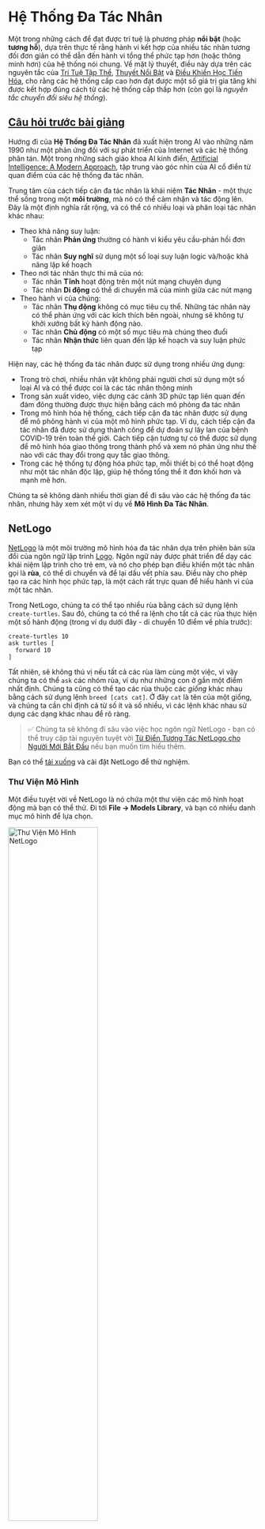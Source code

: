 <!--
CO_OP_TRANSLATOR_METADATA:
{
  "original_hash": "1ddf651d7681b4449f9d09ea3b17911e",
  "translation_date": "2025-08-29T12:12:53+00:00",
  "source_file": "lessons/6-Other/23-MultiagentSystems/README.md",
  "language_code": "vi"
}
-->
# Hệ Thống Đa Tác Nhân

Một trong những cách để đạt được trí tuệ là phương pháp **nổi bật** (hoặc **tương hỗ**), dựa trên thực tế rằng hành vi kết hợp của nhiều tác nhân tương đối đơn giản có thể dẫn đến hành vi tổng thể phức tạp hơn (hoặc thông minh hơn) của hệ thống nói chung. Về mặt lý thuyết, điều này dựa trên các nguyên tắc của [Trí Tuệ Tập Thể](https://en.wikipedia.org/wiki/Collective_intelligence), [Thuyết Nổi Bật](https://en.wikipedia.org/wiki/Global_brain) và [Điều Khiển Học Tiến Hóa](https://en.wikipedia.org/wiki/Global_brain), cho rằng các hệ thống cấp cao hơn đạt được một số giá trị gia tăng khi được kết hợp đúng cách từ các hệ thống cấp thấp hơn (còn gọi là *nguyên tắc chuyển đổi siêu hệ thống*).

## [Câu hỏi trước bài giảng](https://ff-quizzes.netlify.app/en/ai/quiz/45)

Hướng đi của **Hệ Thống Đa Tác Nhân** đã xuất hiện trong AI vào những năm 1990 như một phản ứng đối với sự phát triển của Internet và các hệ thống phân tán. Một trong những sách giáo khoa AI kinh điển, [Artificial Intelligence: A Modern Approach](https://en.wikipedia.org/wiki/Artificial_Intelligence:_A_Modern_Approach), tập trung vào góc nhìn của AI cổ điển từ quan điểm của các hệ thống đa tác nhân.

Trung tâm của cách tiếp cận đa tác nhân là khái niệm **Tác Nhân** - một thực thể sống trong một **môi trường**, mà nó có thể cảm nhận và tác động lên. Đây là một định nghĩa rất rộng, và có thể có nhiều loại và phân loại tác nhân khác nhau:

* Theo khả năng suy luận:
   - Tác nhân **Phản ứng** thường có hành vi kiểu yêu cầu-phản hồi đơn giản
   - Tác nhân **Suy nghĩ** sử dụng một số loại suy luận logic và/hoặc khả năng lập kế hoạch
* Theo nơi tác nhân thực thi mã của nó:
   - Tác nhân **Tĩnh** hoạt động trên một nút mạng chuyên dụng
   - Tác nhân **Di động** có thể di chuyển mã của mình giữa các nút mạng
* Theo hành vi của chúng:
   - Tác nhân **Thụ động** không có mục tiêu cụ thể. Những tác nhân này có thể phản ứng với các kích thích bên ngoài, nhưng sẽ không tự khởi xướng bất kỳ hành động nào.
   - Tác nhân **Chủ động** có một số mục tiêu mà chúng theo đuổi
   - Tác nhân **Nhận thức** liên quan đến lập kế hoạch và suy luận phức tạp

Hiện nay, các hệ thống đa tác nhân được sử dụng trong nhiều ứng dụng:

* Trong trò chơi, nhiều nhân vật không phải người chơi sử dụng một số loại AI và có thể được coi là các tác nhân thông minh
* Trong sản xuất video, việc dựng các cảnh 3D phức tạp liên quan đến đám đông thường được thực hiện bằng cách mô phỏng đa tác nhân
* Trong mô hình hóa hệ thống, cách tiếp cận đa tác nhân được sử dụng để mô phỏng hành vi của một mô hình phức tạp. Ví dụ, cách tiếp cận đa tác nhân đã được sử dụng thành công để dự đoán sự lây lan của bệnh COVID-19 trên toàn thế giới. Cách tiếp cận tương tự có thể được sử dụng để mô hình hóa giao thông trong thành phố và xem nó phản ứng như thế nào với các thay đổi trong quy tắc giao thông.
* Trong các hệ thống tự động hóa phức tạp, mỗi thiết bị có thể hoạt động như một tác nhân độc lập, giúp hệ thống tổng thể ít đơn khối hơn và mạnh mẽ hơn.

Chúng ta sẽ không dành nhiều thời gian để đi sâu vào các hệ thống đa tác nhân, nhưng hãy xem xét một ví dụ về **Mô Hình Đa Tác Nhân**.

## NetLogo

[NetLogo](https://ccl.northwestern.edu/netlogo/) là một môi trường mô hình hóa đa tác nhân dựa trên phiên bản sửa đổi của ngôn ngữ lập trình [Logo](https://en.wikipedia.org/wiki/Logo_(programming_language)). Ngôn ngữ này được phát triển để dạy các khái niệm lập trình cho trẻ em, và nó cho phép bạn điều khiển một tác nhân gọi là **rùa**, có thể di chuyển và để lại dấu vết phía sau. Điều này cho phép tạo ra các hình học phức tạp, là một cách rất trực quan để hiểu hành vi của một tác nhân.

Trong NetLogo, chúng ta có thể tạo nhiều rùa bằng cách sử dụng lệnh `create-turtles`. Sau đó, chúng ta có thể ra lệnh cho tất cả các rùa thực hiện một số hành động (trong ví dụ dưới đây - di chuyển 10 điểm về phía trước):

```
create-turtles 10
ask turtles [
  forward 10
]
```

Tất nhiên, sẽ không thú vị nếu tất cả các rùa làm cùng một việc, vì vậy chúng ta có thể `ask` các nhóm rùa, ví dụ như những con ở gần một điểm nhất định. Chúng ta cũng có thể tạo các rùa thuộc các *giống* khác nhau bằng cách sử dụng lệnh `breed [cats cat]`. Ở đây `cat` là tên của một giống, và chúng ta cần chỉ định cả từ số ít và số nhiều, vì các lệnh khác nhau sử dụng các dạng khác nhau để rõ ràng.

> ✅ Chúng ta sẽ không đi sâu vào việc học ngôn ngữ NetLogo - bạn có thể truy cập tài nguyên tuyệt vời [Từ Điển Tương Tác NetLogo cho Người Mới Bắt Đầu](https://ccl.northwestern.edu/netlogo/bind/) nếu bạn muốn tìm hiểu thêm.

Bạn có thể [tải xuống](https://ccl.northwestern.edu/netlogo/download.shtml) và cài đặt NetLogo để thử nghiệm.

### Thư Viện Mô Hình

Một điều tuyệt vời về NetLogo là nó chứa một thư viện các mô hình hoạt động mà bạn có thể thử. Đi tới **File → Models Library**, và bạn có nhiều danh mục mô hình để lựa chọn.

<img alt="Thư Viện Mô Hình NetLogo" src="images/NetLogo-ModelLib.png" width="60%"/>

> Ảnh chụp màn hình thư viện mô hình của Dmitry Soshnikov

Bạn có thể mở một trong các mô hình, ví dụ **Biology → Flocking**.

### Nguyên Tắc Chính

Sau khi mở mô hình, bạn sẽ được đưa đến màn hình chính của NetLogo. Đây là một mô hình mẫu mô tả dân số của sói và cừu, với các tài nguyên hữu hạn (cỏ).

![Màn Hình Chính NetLogo](../../../../../translated_images/NetLogo-Main.32653711ec1a01b3cab22ec0b148e64193d0b979b055285bef329d5e3d6958c5.vi.png)

> Ảnh chụp màn hình của Dmitry Soshnikov

Trên màn hình này, bạn có thể thấy:

* Phần **Giao Diện** chứa:
  - Trường chính, nơi tất cả các tác nhân sống
  - Các điều khiển khác nhau: nút, thanh trượt, v.v.
  - Các biểu đồ mà bạn có thể sử dụng để hiển thị các tham số của mô phỏng
* Tab **Code** chứa trình chỉnh sửa, nơi bạn có thể nhập chương trình NetLogo

Trong hầu hết các trường hợp, giao diện sẽ có nút **Setup**, nút này khởi tạo trạng thái mô phỏng, và nút **Go** bắt đầu thực thi. Những nút này được xử lý bởi các trình xử lý tương ứng trong mã trông như sau:

```
to go [
...
]
```

Thế giới của NetLogo bao gồm các đối tượng sau:

* **Tác Nhân** (rùa) có thể di chuyển trên trường và làm điều gì đó. Bạn ra lệnh cho các tác nhân bằng cách sử dụng cú pháp `ask turtles [...]`, và mã trong dấu ngoặc được thực thi bởi tất cả các tác nhân trong *chế độ rùa*.
* **Miếng Vá** là các khu vực hình vuông của trường, nơi các tác nhân sống. Bạn có thể tham chiếu đến tất cả các tác nhân trên cùng một miếng vá, hoặc bạn có thể thay đổi màu sắc miếng vá và một số thuộc tính khác. Bạn cũng có thể `ask patches` để làm điều gì đó.
* **Người Quan Sát** là một tác nhân duy nhất kiểm soát thế giới. Tất cả các trình xử lý nút được thực thi trong *chế độ người quan sát*.

> ✅ Vẻ đẹp của môi trường đa tác nhân là mã chạy trong chế độ rùa hoặc chế độ miếng vá được thực thi đồng thời bởi tất cả các tác nhân. Do đó, bằng cách viết một chút mã và lập trình hành vi của từng tác nhân, bạn có thể tạo ra hành vi phức tạp của hệ thống mô phỏng nói chung.

### Flocking

Là một ví dụ về hành vi đa tác nhân, hãy xem xét **[Flocking](https://en.wikipedia.org/wiki/Flocking_(behavior))**. Flocking là một mẫu phức tạp rất giống với cách các đàn chim bay. Khi quan sát chúng bay, bạn có thể nghĩ rằng chúng tuân theo một loại thuật toán tập thể nào đó, hoặc rằng chúng sở hữu một dạng *trí tuệ tập thể*. Tuy nhiên, hành vi phức tạp này xuất hiện khi mỗi tác nhân cá nhân (trong trường hợp này, một *con chim*) chỉ quan sát một số tác nhân khác trong khoảng cách ngắn từ nó, và tuân theo ba quy tắc đơn giản:

* **Căn chỉnh** - nó điều chỉnh hướng đi theo hướng trung bình của các tác nhân lân cận
* **Kết hợp** - nó cố gắng điều chỉnh vị trí trung bình của các tác nhân lân cận (*hấp dẫn tầm xa*)
* **Tách biệt** - khi đến quá gần các con chim khác, nó cố gắng di chuyển ra xa (*đẩy lùi tầm ngắn*)

Bạn có thể chạy ví dụ flocking và quan sát hành vi. Bạn cũng có thể điều chỉnh các tham số, chẳng hạn như *mức độ tách biệt*, hoặc *phạm vi quan sát*, xác định khoảng cách mà mỗi con chim có thể nhìn thấy. Lưu ý rằng nếu bạn giảm phạm vi quan sát xuống 0, tất cả các con chim trở nên mù và flocking dừng lại. Nếu bạn giảm tách biệt xuống 0, tất cả các con chim tụ tập thành một đường thẳng.

> ✅ Chuyển sang tab **Code** và xem nơi ba quy tắc của flocking (căn chỉnh, kết hợp và tách biệt) được triển khai trong mã. Lưu ý cách chúng ta chỉ tham chiếu đến các tác nhân trong tầm nhìn.

### Các Mô Hình Khác Để Xem

Có một vài mô hình thú vị khác mà bạn có thể thử nghiệm:

* **Art → Fireworks** cho thấy cách pháo hoa có thể được coi là hành vi tập thể của các luồng lửa cá nhân
* **Social Science → Traffic Basic** và **Social Science → Traffic Grid** cho thấy mô hình giao thông thành phố trong lưới 1D và 2D với hoặc không có đèn giao thông. Mỗi chiếc xe trong mô phỏng tuân theo các quy tắc sau:
   - Nếu không gian phía trước trống - tăng tốc (đến một tốc độ tối đa nhất định)
   - Nếu nó thấy chướng ngại vật phía trước - phanh (và bạn có thể điều chỉnh khoảng cách mà người lái xe có thể nhìn thấy)
* **Social Science → Party** cho thấy cách mọi người tụ tập trong một bữa tiệc cocktail. Bạn có thể tìm thấy sự kết hợp các tham số dẫn đến sự gia tăng hạnh phúc nhanh nhất của nhóm.

Như bạn có thể thấy từ các ví dụ này, mô phỏng đa tác nhân có thể là một cách hữu ích để hiểu hành vi của một hệ thống phức tạp bao gồm các cá nhân tuân theo logic giống hoặc tương tự. Nó cũng có thể được sử dụng để điều khiển các tác nhân ảo, chẳng hạn như [NPCs](https://en.wikipedia.org/wiki/NPC) trong trò chơi máy tính, hoặc các tác nhân trong thế giới 3D được hoạt hình.

## Tác Nhân Suy Nghĩ

Các tác nhân được mô tả ở trên rất đơn giản, phản ứng với các thay đổi trong môi trường bằng cách sử dụng một số loại thuật toán. Vì vậy, chúng là các **tác nhân phản ứng**. Tuy nhiên, đôi khi các tác nhân có thể suy luận và lập kế hoạch hành động của mình, trong trường hợp đó chúng được gọi là **tác nhân suy nghĩ**.

Một ví dụ điển hình sẽ là một tác nhân cá nhân nhận được hướng dẫn từ con người để đặt một chuyến du lịch nghỉ dưỡng. Giả sử rằng có nhiều tác nhân sống trên internet, có thể giúp nó. Nó sẽ cần liên hệ với các tác nhân khác để xem các chuyến bay nào có sẵn, giá khách sạn cho các ngày khác nhau, và cố gắng thương lượng giá tốt nhất. Khi kế hoạch nghỉ dưỡng hoàn tất và được chủ sở hữu xác nhận, nó có thể tiến hành đặt chỗ.

Để làm được điều đó, các tác nhân cần phải **giao tiếp**. Để giao tiếp thành công, chúng cần:

* Một số **ngôn ngữ tiêu chuẩn để trao đổi kiến thức**, chẳng hạn như [Knowledge Interchange Format](https://en.wikipedia.org/wiki/Knowledge_Interchange_Format) (KIF) và [Knowledge Query and Manipulation Language](https://en.wikipedia.org/wiki/Knowledge_Query_and_Manipulation_Language) (KQML). Những ngôn ngữ này được thiết kế dựa trên [Lý Thuyết Hành Động Ngôn Ngữ](https://en.wikipedia.org/wiki/Speech_act).
* Những ngôn ngữ này cũng cần bao gồm một số **giao thức để thương lượng**, dựa trên các **loại đấu giá** khác nhau.
* Một **ontology chung** để sử dụng, để chúng tham chiếu đến các khái niệm giống nhau và hiểu ý nghĩa của chúng
* Một cách để **phát hiện** những gì các tác nhân khác có thể làm, cũng dựa trên một loại ontology nào đó

Các tác nhân suy nghĩ phức tạp hơn nhiều so với các tác nhân phản ứng, vì chúng không chỉ phản ứng với các thay đổi trong môi trường, mà còn phải có khả năng *khởi xướng* hành động. Một trong những kiến trúc được đề xuất cho các tác nhân suy nghĩ là tác nhân Niềm Tin-Mong Muốn-Ý Định (BDI):

* **Niềm Tin** tạo thành một tập hợp kiến thức về môi trường của tác nhân. Nó có thể được cấu trúc như một cơ sở kiến thức hoặc tập hợp các quy tắc mà tác nhân có thể áp dụng cho một tình huống cụ thể trong môi trường.
* **Mong Muốn** xác định những gì tác nhân muốn làm, tức là các mục tiêu của nó. Ví dụ, mục tiêu của tác nhân trợ lý cá nhân ở trên là đặt một chuyến du lịch, và mục tiêu của tác nhân khách sạn là tối đa hóa lợi nhuận.
* **Ý Định** là các hành động cụ thể mà tác nhân lên kế hoạch để đạt được mục tiêu của mình. Các hành động thường thay đổi môi trường và gây ra giao tiếp với các tác nhân khác.

Có một số nền tảng có sẵn để xây dựng các hệ thống đa tác nhân, chẳng hạn như [JADE](https://jade.tilab.com/). [Bài báo này](https://arxiv.org/ftp/arxiv/papers/2007/2007.08961.pdf) chứa một đánh giá về các nền tảng đa tác nhân, cùng với lịch sử ngắn gọn về các hệ thống đa tác nhân và các kịch bản sử dụng khác nhau của chúng.

## Kết Luận

Các hệ thống đa tác nhân có thể có nhiều hình thức khác nhau và được sử dụng trong nhiều ứng dụng khác nhau. 
Chúng đều tập trung vào hành vi đơn giản của từng tác nhân, và đạt được hành vi phức tạp hơn của hệ thống tổng thể nhờ **hiệu ứng tương hỗ**.

## 🚀 Thử Thách

Đưa bài học này vào thực tế và thử hình dung một hệ thống đa tác nhân có thể giải quyết một vấn đề. Ví dụ, một hệ thống đa tác nhân cần làm gì để tối ưu hóa tuyến đường xe buýt trường học? Nó có thể hoạt động như thế nào trong một tiệm bánh?

## [Câu hỏi sau bài giảng](https://ff-quizzes.netlify.app/en/ai/quiz/46)

## Ôn Tập & Tự Học

Ôn tập việc sử dụng loại hệ thống này trong ngành công nghiệp. Chọn một lĩnh vực như sản xuất hoặc ngành công nghiệp trò chơi điện tử và khám phá cách các hệ thống đa tác nhân có thể được sử dụng để giải quyết các vấn đề độc đáo.

## [Bài Tập NetLogo](assignment.md)

---

**Tuyên bố miễn trừ trách nhiệm**:  
Tài liệu này đã được dịch bằng dịch vụ dịch thuật AI [Co-op Translator](https://github.com/Azure/co-op-translator). Mặc dù chúng tôi cố gắng đảm bảo độ chính xác, xin lưu ý rằng các bản dịch tự động có thể chứa lỗi hoặc không chính xác. Tài liệu gốc bằng ngôn ngữ bản địa nên được coi là nguồn tham khảo chính thức. Đối với các thông tin quan trọng, chúng tôi khuyến nghị sử dụng dịch vụ dịch thuật chuyên nghiệp từ con người. Chúng tôi không chịu trách nhiệm cho bất kỳ sự hiểu lầm hoặc diễn giải sai nào phát sinh từ việc sử dụng bản dịch này.